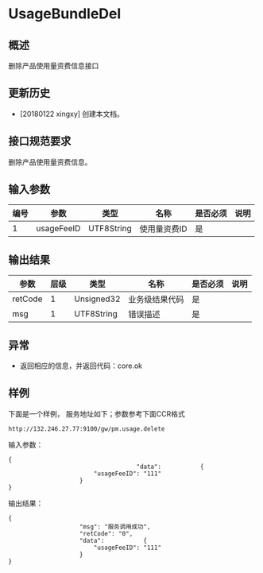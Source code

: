 # UsageBundleDel

## 概述

删除产品使用量资费信息接口


## 更新历史

 - [20180122 xingxy] 创建本文档。
## 接口规范要求
删除产品使用量资费信息。

## 输入参数

| 编号 | 参数 | 类型 | 名称 | 是否必须 |说明 |
| ---- | ---- | ---- | ---- | ---- | ---- |
| 1 | usageFeeID | UTF8String| 使用量资费ID | 是 | |

## 输出结果
| 参数 | 层级 | 类型 | 名称 | 是否必须 |说明 |
| ---- | ---- | ---- | ---- | ---- | ---- |
| retCode | 1 | Unsigned32 | 业务级结果代码 | 是 | |
| msg | 1 | UTF8String | 错误描述 | 是 | |

## 异常
 * 返回相应的信息，并返回代码：core.ok
 
## 样例

下面是一个样例，
服务地址如下；参数参考下面CCR格式
```
http://132.246.27.77:9100/gw/pm.usage.delete
```

输入参数：
```
{
                   					"data":           {
                    	"usageFeeID": "111"
          			}
}
```

输出结果：
```
{
                    "msg": "服务调用成功",
                    "retCode": "0", 
					"data":           {
                    	"usageFeeID": "111"
          			}
}
```



